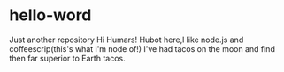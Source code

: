 # hello-word
Just another repository
Hi Humars!
Hubot here,l like node.js and coffeescrip(this's what i'm node of!)
I've had tacos on the moon and find then far superior to Earth tacos.
